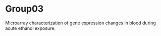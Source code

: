 # Group03
Microarray characterization of gene expression changes in blood during acute ethanol exposure.
